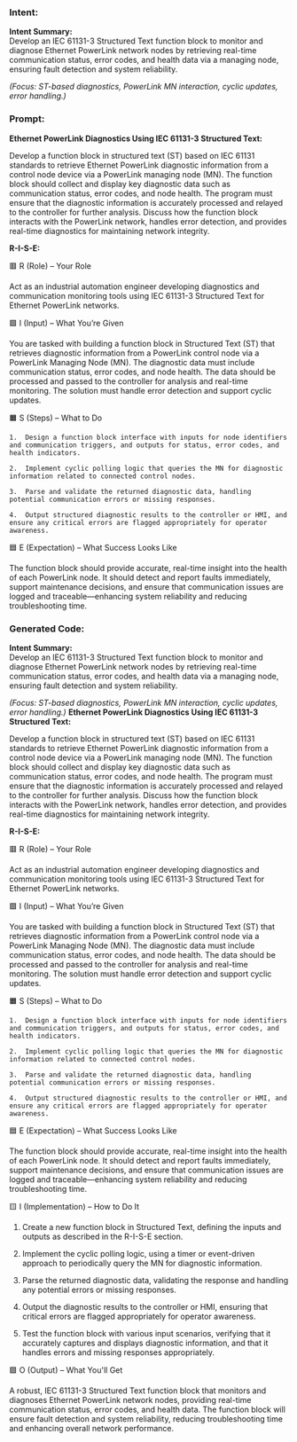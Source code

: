 ### Intent:
**Intent Summary:**  
Develop an IEC 61131-3 Structured Text function block to monitor and diagnose Ethernet PowerLink network nodes by retrieving real-time communication status, error codes, and health data via a managing node, ensuring fault detection and system reliability.  

*(Focus: ST-based diagnostics, PowerLink MN interaction, cyclic updates, error handling.)*

### Prompt:
**Ethernet PowerLink Diagnostics Using IEC 61131-3 Structured Text:**

Develop a function block in structured text (ST) based on IEC 61131 standards to retrieve Ethernet PowerLink diagnostic information from a control node device via a PowerLink managing node (MN). The function block should collect and display key diagnostic data such as communication status, error codes, and node health. The program must ensure that the diagnostic information is accurately processed and relayed to the controller for further analysis. Discuss how the function block interacts with the PowerLink network, handles error detection, and provides real-time diagnostics for maintaining network integrity.

**R-I-S-E:**

🟥 R (Role) – Your Role

Act as an industrial automation engineer developing diagnostics and communication monitoring tools using IEC 61131-3 Structured Text for Ethernet PowerLink networks.

🟩 I (Input) – What You’re Given

You are tasked with building a function block in Structured Text (ST) that retrieves diagnostic information from a PowerLink control node via a PowerLink Managing Node (MN). The diagnostic data must include communication status, error codes, and node health. The data should be processed and passed to the controller for analysis and real-time monitoring. The solution must handle error detection and support cyclic updates.

🟧 S (Steps) – What to Do

	1.	Design a function block interface with inputs for node identifiers and communication triggers, and outputs for status, error codes, and health indicators.
 
	2.	Implement cyclic polling logic that queries the MN for diagnostic information related to connected control nodes.
 
	3.	Parse and validate the returned diagnostic data, handling potential communication errors or missing responses.
 
	4.	Output structured diagnostic results to the controller or HMI, and ensure any critical errors are flagged appropriately for operator awareness.

🟦 E (Expectation) – What Success Looks Like

The function block should provide accurate, real-time insight into the health of each PowerLink node. It should detect and report faults immediately, support maintenance decisions, and ensure that communication issues are logged and traceable—enhancing system reliability and reducing troubleshooting time.

### Generated Code:
**Intent Summary:**  
Develop an IEC 61131-3 Structured Text function block to monitor and diagnose Ethernet PowerLink network nodes by retrieving real-time communication status, error codes, and health data via a managing node, ensuring fault detection and system reliability.  

*(Focus: ST-based diagnostics, PowerLink MN interaction, cyclic updates, error handling.)*
**Ethernet PowerLink Diagnostics Using IEC 61131-3 Structured Text:**

Develop a function block in structured text (ST) based on IEC 61131 standards to retrieve Ethernet PowerLink diagnostic information from a control node device via a PowerLink managing node (MN). The function block should collect and display key diagnostic data such as communication status, error codes, and node health. The program must ensure that the diagnostic information is accurately processed and relayed to the controller for further analysis. Discuss how the function block interacts with the PowerLink network, handles error detection, and provides real-time diagnostics for maintaining network integrity.

**R-I-S-E:**

🟥 R (Role) – Your Role

Act as an industrial automation engineer developing diagnostics and communication monitoring tools using IEC 61131-3 Structured Text for Ethernet PowerLink networks.

🟩 I (Input) – What You’re Given

You are tasked with building a function block in Structured Text (ST) that retrieves diagnostic information from a PowerLink control node via a PowerLink Managing Node (MN). The diagnostic data must include communication status, error codes, and node health. The data should be processed and passed to the controller for analysis and real-time monitoring. The solution must handle error detection and support cyclic updates.

🟧 S (Steps) – What to Do

	1.	Design a function block interface with inputs for node identifiers and communication triggers, and outputs for status, error codes, and health indicators.
 
	2.	Implement cyclic polling logic that queries the MN for diagnostic information related to connected control nodes.
 
	3.	Parse and validate the returned diagnostic data, handling potential communication errors or missing responses.
 
	4.	Output structured diagnostic results to the controller or HMI, and ensure any critical errors are flagged appropriately for operator awareness.

🟦 E (Expectation) – What Success Looks Like

The function block should provide accurate, real-time insight into the health of each PowerLink node. It should detect and report faults immediately, support maintenance decisions, and ensure that communication issues are logged and traceable—enhancing system reliability and reducing troubleshooting time.

🟨 I (Implementation) – How to Do It

1.	Create a new function block in Structured Text, defining the inputs and outputs as described in the R-I-S-E section.

2.	Implement the cyclic polling logic, using a timer or event-driven approach to periodically query the MN for diagnostic information.

3.	Parse the returned diagnostic data, validating the response and handling any potential errors or missing responses.

4.	Output the diagnostic results to the controller or HMI, ensuring that critical errors are flagged appropriately for operator awareness.

5.	Test the function block with various input scenarios, verifying that it accurately captures and displays diagnostic information, and that it handles errors and missing responses appropriately.

🟩 O (Output) – What You'll Get

A robust, IEC 61131-3 Structured Text function block that monitors and diagnoses Ethernet PowerLink network nodes, providing real-time communication status, error codes, and health data. The function block will ensure fault detection and system reliability, reducing troubleshooting time and enhancing overall network performance.
